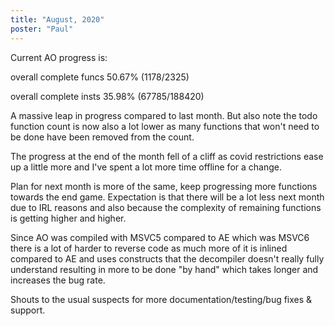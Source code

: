 ```yaml
---
title: "August, 2020"
poster: "Paul"
---
```


 Current AO progress is:

overall complete funcs 50.67% (1178/2325)

overall complete insts 35.98% (67785/188420)

A massive leap in progress compared to last month. But also note the todo function count is now also a lot lower as many functions that won't need to be done have been removed from the count.

The progress at the end of the month fell of a cliff as covid restrictions ease up a little more and I've spent a lot more time offline for a change. 

Plan for next month is more of the same, keep progressing more functions towards the end game. Expectation is that there will be a lot less next month due to IRL reasons and also because the complexity of remaining functions is getting higher and higher.

Since AO was compiled with MSVC5 compared to AE which was MSVC6 there is a lot of harder to reverse code as much more of it is inlined compared to AE and uses constructs that the decompiler doesn't really fully understand resulting in more to be done "by hand" which takes longer and increases the bug rate.

Shouts to the usual suspects for more documentation/testing/bug fixes & support.

